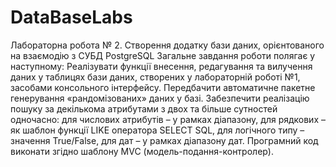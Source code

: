 ﻿# DataBaseLabs
Лабораторна робота № 2.
Створення додатку бази даних, орієнтованого на взаємодію з СУБД PostgreSQL
Загальне завдання роботи полягає у наступному:
Реалізувати функції внесення, редагування та вилучення даних у таблицях бази даних, створених у лабораторній роботі №1, засобами консольного інтерфейсу.
Передбачити автоматичне пакетне генерування «рандомізованих» даних у базі.
Забезпечити реалізацію пошуку за декількома атрибутами з двох та більше сутностей одночасно: для числових атрибутів – у рамках діапазону, для рядкових – як шаблон функції LIKE оператора SELECT SQL, для логічного типу – значення True/False, для дат – у рамках діапазону дат.
Програмний код виконати згідно шаблону MVC (модель-подання-контролер).

